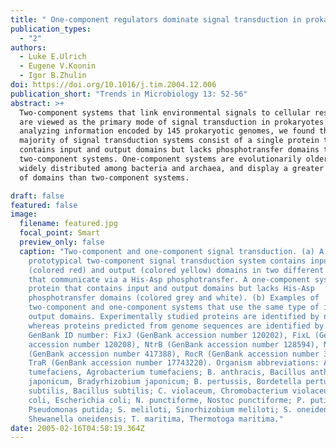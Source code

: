 ```yaml
---
title: " One-component regulators dominate signal transduction in prokaryotes"
publication_types:
  - "2"
authors:
  - Luke E.Ulrich
  - Eugene V.Koonin
  - Igor B.Zhulin
doi: https://doi.org/10.1016/j.tim.2004.12.006
publication_short: "Trends in Microbiology 13: 52-56"
abstract: >+
  Two-component systems that link environmental signals to cellular responses
  are viewed as the primary mode of signal transduction in prokaryotes. By
  analyzing information encoded by 145 prokaryotic genomes, we found that the
  majority of signal transduction systems consist of a single protein that
  contains input and output domains but lacks phosphotransfer domains typical of
  two-component systems. One-component systems are evolutionarily older, more
  widely distributed among bacteria and archaea, and display a greater diversity
  of domains than two-component systems.

draft: false
featured: false
image:
  filename: featured.jpg
  focal_point: Smart
  preview_only: false
  caption: "Two-component and one-component signal transduction. (a) A
    prototypical two-component signal transduction system contains input
    (colored red) and output (colored yellow) domains in two different proteins
    that communicate via a His-Asp phosphotransfer. A one-component system is a
    protein that contains input and output domains but lacks His-Asp
    phosphotransfer domains (colored grey and white). (b) Examples of
    two-component and one-component systems that use the same type of input and
    output domains. Experimentally studied proteins are identified by name,
    whereas proteins predicted from genome sequences are identified by their
    GenBank ID number: FixJ (GenBank accession number 120202), FixL (GenBank
    accession number 120208), NtrB (GenBank accession number 128594), NtrC
    (GenBank accession number 417388), RocR (GenBank accession number 34395962),
    TraR (GenBank accession number 17743220). Organism abbreviations: A.
    tumefaciens, Agrobacterium tumefaciens; B. anthracis, Bacillus anthracis; B.
    japonicum, Bradyrhizobium japonicum; B. pertussis, Bordetella pertussis; B.
    subtilis, Bacillus subtilis; C. violaceum, Chromobacterium violaceum; E.
    coli, Escherichia coli; N. punctiforme, Nostoc punctiforme; P. putida,
    Pseudomonas putida; S. meliloti, Sinorhizobium meliloti; S. oneidensis,
    Shewanella oneidensis; T. maritima, Thermotoga maritima."
date: 2005-02-16T04:58:19.364Z
---
```

